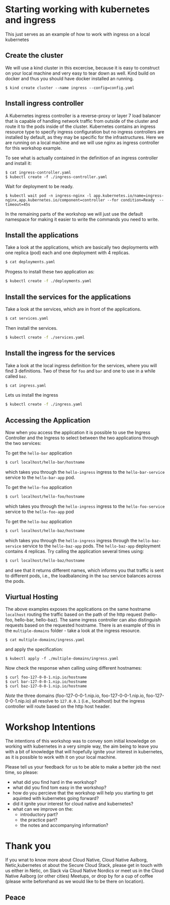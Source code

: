# Starting working with kubernetes and ingress 

This just serves as an example of how to work with ingress on a local kubernetes
 
## Create the cluster
We will use a kind cluster in this excercise, because it is easy to construct on your local machine and very easy to tear down as well.
Kind build on docker and thus you should have docker installed an running.

```console
$ kind create cluster --name ingress --config=config.yaml
```

## Install ingress controller

A Kubernetes ingress controller is a reverse-proxy or layer 7 load balancer that is capable of handling network traffic
from outside of the cluster and route it to the pods inside of the cluster. Kubernetes contains an ingress resource type
to specify ingress configuration but no ingress controllers are installed by default, as they may be specific for the
infrastructures. Here we are running on a local machine and we will use nginx as ingress controller for this workshop example.

To see what is actually contained in the definition of an ingress controller and install it:

```console
$ cat ingress-controller.yaml 
$ kubectl create -f ./ingress-controller.yaml
```

Wait for deployment to be ready.

```console
$ kubectl wait pod -n ingress-nginx -l app.kubernetes.io/name=ingress-nginx,app.kubernetes.io/component=controller --for condition=Ready  --timeout=45s
```

In the remaining parts of the workshop we will just use the default namespace for making it easier to write the commands you need to write.

## Install the applications

Take a look at the applications, which are basically two deployments with one replica (pod) each and one deployment
with 4 replicas.

```bash
$ cat deployments.yaml 
```

Progess to install these two application as:

```bash
$ kubectl create -f ./deployments.yaml
```

## Install the services for the applications

Take a look at the services, which are in front of the applications.

```bash
$ cat services.yaml 
```

Then install the services.

```bash
$ kubectl create -f ./services.yaml
```

## Install the ingress for the services
Take a look at the local ingress definition for the services, where you will find 3 definitions. Two of these for `foo` and `bar` and one to use in a while called `baz`.

```bash
$ cat ingress.yaml 
```
Lets us install the ingress

```bash
$ kubectl create -f ./ingress.yaml
```

## Accessing the Application
Now when you access the application it is possible to use the Ingress Controller and the Ingress to select between the two applications through the two services:

To get the `hello-bar` application
```bash
$ curl localhost/hello-bar/hostname
```
which takes you through the `hello-ingress` ingress to the `hello-bar-service` service to the `hello-bar-app` pod.

To get the `hello-foo` application
```bash
$ curl localhost/hello-foo/hostname
```
which takes you through the `hello-ingress` ingress to the `hello-foo-service` service to the `hello-foo-app` pod

To get the `hello-baz` application 
```bash
$ curl localhost/hello-baz/hostname
```

which takes you through the `hello-ingress` ingress through the `hello-baz-service` service to the `hello-baz-app` pods. The
`hello-baz-app` deployment contains 4 replicas. Try calling the application several times using:

```bash
$ curl localhost/hello-baz/hostname
```

and see that it returns different names, which informs you that traffic is sent to different pods, i.e., the loadbalancing
in the `baz` service balances across the pods.

## Viurtual Hosting

The above examples exposes the applications on the same hostname `localhost` routing the traffic based on the path of the
http request (hello-foo, hello-bar, hello-baz). The same ingress controller can also distinguish requests based on the
requested hostname. There is an example of this in the `multiple-domains` folder - take a look at the ingress resource.

```console
$ cat multiple-domains/ingress.yaml
```

and apply the specification:

```console
$ kubectl apply -f ./multiple-domains/ingress.yaml
```

Now check the response when calling using different hostnames:

```console
$ curl foo-127-0-0-1.nip.io/hostname
$ curl bar-127-0-0-1.nip.io/hostname
$ curl baz-127-0-0-1.nip.io/hostname
```

_Note_ the three domains (foo-127-0-0-1.nip.io, foo-127-0-0-1.nip.io, foo-127-0-0-1.nip.io) all resolve to `127.0.0.1` (i.e., localhost) but the ingress controller will route based on the http host header.

# Workshop Intentions
The intentions of this workshop was to convey som initial knowledge on working with kubernetes in a very simple way, the aim being to leave you with a bit of knowledge that will hopefully ignite your interest in kubernetes, as it is possible to work with it on your local machine. 

Please tell us your feedback for us to be able to make a better job the next time, so please:
- what did you find hard in the workshop?
- what did you find tom easy in the workshop?
- how do you percieve that the workshop will help you starting to get aquinted with kubernetes going forward?
- did it ignite your interest for cloud native and kubernetes?
- what can we improve on the:
  - introductory part?
  - the practice part?
  - the notes and accompanying information?

# Thank you
If you wnat to know more about Cloud Native, Cloud Native Aalborg, Netic,kubernetes ot about the Secure Cloud Stack, please get in touch with us either in Netic, on Slack via Cloud Native Nordics or meet us in the Cloud Native Aalborg (or other cities) Meetups, or drop by for a cup of coffee (please write beforehand as we would like to be there on location).

## Peace





